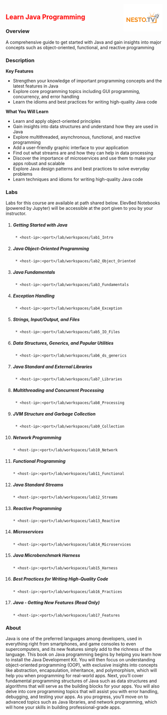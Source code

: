 <img align="right" src="./logo-small.png">

<h2><span style="color:red;">Learn Java Programming</span></h2>

### Overview
A comprehensive guide to get started with Java and gain insights into major concepts such as object-oriented, functional, and reactive programming

### Description

**Key Features**

- Strengthen your knowledge of important programming concepts and the latest features in Java
- Explore core programming topics including GUI programming, concurrency, and error handling
- Learn the idioms and best practices for writing high-quality Java code

**What You Will Learn**

- Learn and apply object-oriented principles
- Gain insights into data structures and understand how they are used in Java
- Explore multithreaded, asynchronous, functional, and reactive programming
- Add a user-friendly graphic interface to your application
- Find out what streams are and how they can help in data processing
- Discover the importance of microservices and use them to make your apps robust and scalable
- Explore Java design patterns and best practices to solve everyday problems
- Learn techniques and idioms for writing high-quality Java code

### Labs

Labs for this course are available at path shared below. Elev8ed Notebooks (powered by Jupyter) will be accessible at the port given to you by your instructor. 

1. ##### Getting Started with Java
		* <host-ip>:<port>/lab/workspaces/lab1_Intro
2. ##### Java Object-Oriented Programming
		* <host-ip>:<port>/lab/workspaces/lab2_Object_Oriented
3. ##### Java Fundamentals
		* <host-ip>:<port>/lab/workspaces/lab3_Fundamentals
4. ##### Exception Handling
		* <host-ip>:<port>/lab/workspaces/lab4_Exception
5. ##### Strings, Input/Output, and Files
		* <host-ip>:<port>/lab/workspaces/lab5_IO_Files
6. ##### Data Structures, Generics, and Popular Utilities
		* <host-ip>:<port>/lab/workspaces/lab6_ds_generics
7. ##### Java Standard and External Libraries
		* <host-ip>:<port>/lab/workspaces/lab7_Libraries
8. ##### Multithreading and Concurrent Processing
		* <host-ip>:<port>/lab/workspaces/lab8_Processing
9. ##### JVM Structure and Garbage Collection
		* <host-ip>:<port>/lab/workspaces/lab9_Collection
10. ##### Network Programming
		* <host-ip>:<port>/lab/workspaces/lab10_Network
11. ##### Functional Programming
		* <host-ip>:<port>/lab/workspaces/lab11_Functional
12. ##### Java Standard Streams
		* <host-ip>:<port>/lab/workspaces/lab12_Streams
13. ##### Reactive Programming
		* <host-ip>:<port>/lab/workspaces/lab13_Reactive
14. ##### Microservices
		* <host-ip>:<port>/lab/workspaces/lab14_Microservices
15. ##### Java Microbenchmark Harness
		* <host-ip>:<port>/lab/workspaces/lab15_Harness
16. ##### Best Practices for Writing High-Quality Code
		* <host-ip>:<port>/lab/workspaces/lab16_Practices
17. ##### Java - Getting New Features (Read Only)
		* <host-ip>:<port>/lab/workspaces/lab17_Features

### About
Java is one of the preferred languages among developers, used in everything right from smartphones, and game consoles to even supercomputers, and its new features simply add to the richness of the language. This book on Java programming begins by helping you learn how to install the Java Development Kit. You will then focus on understanding object-oriented programming (OOP), with exclusive insights into concepts like abstraction, encapsulation, inheritance, and polymorphism, which will help you when programming for real-world apps. Next, you’ll cover fundamental programming structures of Java such as data structures and algorithms that will serve as the building blocks for your apps. You will also delve into core programming topics that will assist you with error handling, debugging, and testing your apps. As you progress, you’ll move on to advanced topics such as Java libraries, and network programming, which will hone your skills in building professional-grade apps.